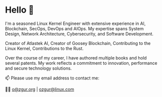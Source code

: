 # Hello 👋

I'm a seasoned Linux Kernel Engineer with extensive experience in AI, Blockchain, SecOps, DevOps and AIOps. My expertise spans System Design, Network Architecture, Cybersecurity, and Software Development.

Creator of Atlastek AI,
Creator of Goosey Blockchain,
Contributing to the Linux Kernel,
Contributions to the Rust.

Over the course of my career, I have authored multiple books and hold several patents. My work reflects a commitment to innovation, performance and secure technology solutions.

📫 Please use my email address to contact me:

🙋‍♀️ o@zgur.org | ozgur@linux.com
